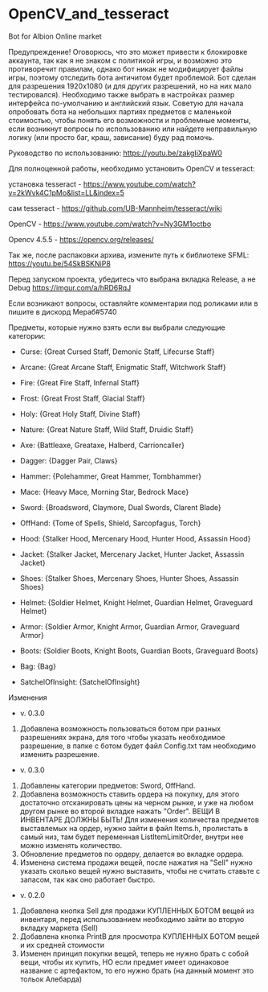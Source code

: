 # OpenCV_and_tesseract
Bot for Albion Online market

Предупреждение!
Оговорюсь, что это может привести к блокировке аккаунта, так как я не знаком с политикой игры, и возможно это противоречит правилам, 
однако бот никак не модифицирует файлы игры, поэтому отследить бота античитом будет проблемой. Бот сделан для разрешения 1920х1080 (и для других разрешений, но на них мало тестировался). Необходимо также выбрать в настройках размер интерфейса по-умолчанию и английский язык. Советую для начала опробовать бота на небольших партиях предметов с маленькой стоимостью, чтобы понять его возможности и проблемные моменты, если возникнут вопросы по использованию или найдете неправильную логику (или просто баг, краш, зависание) буду рад помочь.

Руководство по использованию:
https://youtu.be/zakgIiXpaW0

Для полноценной работы, необходимо установить OpenCV и tesseract:

установка tesseract - https://www.youtube.com/watch?v=2kWvk4C1pMo&list=LL&index=5

сам tesseract - https://github.com/UB-Mannheim/tesseract/wiki

OpenCV - https://www.youtube.com/watch?v=Ny3GM1octbo

Opencv 4.5.5 - https://opencv.org/releases/

Так же, после распаковки архива, измените путь к библиотеке SFML: https://youtu.be/54SkBSKNiP8

Перед запуском проекта, убедитесь что выбрана вкладка Release, а не Debug https://imgur.com/a/hRD6RqJ

Если возникают вопросы, оставляйте комментарии под роликами или в пишите в дискорд Мераб#5740

Предметы, которые нужно взять если вы выбрали следующие категории:
* Curse: {Great Cursed Staff, Demonic Staff, Lifecurse Staff}
* Arcane: {Great Arcane Staff, Enigmatic Staff, Witchwork Staff}
* Fire: {Great Fire Staff, Infernal Staff}
* Frost: {Great Frost Staff, Glacial Staff}
* Holy: {Great Holy Staff, Divine Staff}
* Nature: {Great Nature Staff, Wild Staff, Druidic Staff}
  
* Axe: {Battleaxe, Greataxe, Halberd, Carrioncaller}
* Dagger: {Dagger Pair, Claws}
* Hammer: {Polehammer, Great Hammer, Tombhammer}   
* Mace: {Heavy Mace, Morning Star, Bedrock Mace}
* Sword: {Broadsword, Claymore, Dual Swords, Clarent Blade}   
  
* OffHand: {Tome of Spells, Shield, Sarcopfagus, Torch}  
  
* Hood: {Stalker Hood, Mercenary Hood, Hunter Hood, Assassin Hood}
* Jacket: {Stalker Jacket, Mercenary Jacket, Hunter Jacket, Assassin Jacket}
* Shoes: {Stalker Shoes, Mercenary Shoes, Hunter Shoes, Assassin Shoes}  
  
* Helmet: {Soldier Helmet, Knight Helmet, Guardian Helmet, Graveguard Helmet}  
* Armor: {Soldier Armor, Knight Armor, Guardian Armor, Graveguard Armor}  
* Boots: {Soldier Boots, Knight Boots, Guardian Boots, Graveguard Boots} 
  
* Bag: {Bag}  
* SatchelOfInsight: {SatchelOfInsight}


Изменения

* v. 0.3.0 
1. Добавлена возможность пользоваться ботом при разных разрешениях экрана, для того чтобы указать необходимое разрешение, в папке с ботом будет файл Config.txt там необходимо изменить разрешение.

* v. 0.3.0 
1. Добавлены категории предметов: Sword, OffHand.
2. Добавлена возможность ставить ордера на покупку, для этого достаточно отсканировать цены на черном рынке, и уже на любом другом рынке во второй вкладке нажать "Order". ВЕЩИ В ИНВЕНТАРЕ ДОЛЖНЫ БЫТЬ! Для изменения количества предметов выставлемых на ордер, нужно зайти в файл Items.h, пролистать в самый низ, там будет переменная ListItemLimitOrder, внутри нее можно изменять количество.
3. Обновление предметов по ордеру, делается во вкладке ордера.
4. Изменена система продажи вещей, после нажатия на "Sell" нужно указать сколько вещей нужно выставить, чтобы не считать ставьте с запасом, так как оно работает быстро.

* v. 0.2.0 
1. Добавлена кнопка Sell для продажи КУПЛЕННЫХ БОТОМ вещей из инвентаря, перед использованием необходимо зайти во вторую вкладку маркета (Sell)
2. Добавлена кнопка PrintB для просмотра КУПЛЕННЫХ БОТОМ вещей и их средней стоимости
3. Изменен принцип покупки вещей, теперь не нужно брать с собой вещи, чтобы их купить, НО если предмет имеет одинаковое название с артефактом, то его нужно брать (на данный момент это тольок Алебарда)






